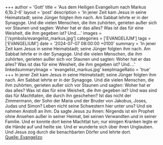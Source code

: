 +++
author = 'Gott'
title = 'Aus dem Heiligen Evangelium nach Markus 6,1b.2-6'
layout = 'post'
description = 'In jener Zeit kam Jesus in seine Heimatstadt; seine Jünger folgten ihm nach. Am Sabbat lehrte er in der Synagoge. Und die vielen Menschen, die ihm zuhörten, gerieten außer sich vor Staunen und sagten: Woher hat er das alles? Was ist das für eine Weisheit, die ihm gegeben ist? Und....'
images = ['/symbols/evangelist_markus.jpg']
categories = ['EVANGELIUM']
tags = ['EVANGELIUM']
date = '2024-07-07 08:00:00 +0100'
summary = 'In jener Zeit kam Jesus in seine Heimatstadt; seine Jünger folgten ihm nach. Am Sabbat lehrte er in der Synagoge. Und die vielen Menschen, die ihm zuhörten, gerieten außer sich vor Staunen und sagten: Woher hat er das alles? Was ist das für eine Weisheit, die ihm gegeben ist? Und....'
linkedsummaryImage = 'evangelist_markus.jpg'
keepImageRatio = 'true'
+++
In jener Zeit kam Jesus in seine Heimatstadt; seine Jünger folgten ihm nach.
Am Sabbat lehrte er in der Synagoge. Und die vielen Menschen, die ihm zuhörten, gerieten außer sich vor Staunen und sagten: Woher hat er das alles? Was ist das für eine Weisheit, die ihm gegeben ist? Und was sind das für Machttaten, die durch ihn geschehen?
Ist das nicht der Zimmermann, der Sohn der Maria und der Bruder von Jakobus, Joses, Judas und Simon? Leben nicht seine Schwestern hier unter uns? Und sie nahmen Anstoß an ihm.<!--more-->
Da sagte Jesus zu ihnen: Nirgends ist ein Prophet ohne Ansehen außer in seiner Heimat, bei seinen Verwandten und in seiner Familie.
Und er konnte dort keine Machttat tun; nur einigen Kranken legte er die Hände auf und heilte sie.
Und er wunderte sich über ihren Unglauben. Und Jesus zog durch die benachbarten Dörfer und lehrte dort.<br> [Quelle: Evangelizo](https://evangeliumtagfuertag.org/DE/gospel)